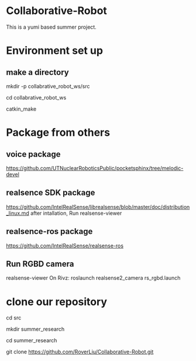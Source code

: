 # Collaborative-Robot
This is a yumi based summer project.

# ####################################

# Environment set up
## make a directory
mkdir -p collabrative_robot_ws/src

cd collabrative_robot_ws

catkin_make

# Package from others
## voice package
https://github.com/UTNuclearRoboticsPublic/pocketsphinx/tree/melodic-devel
## realsence SDK package
https://github.com/IntelRealSense/librealsense/blob/master/doc/distribution_linux.md
after intallation, Run realsense-viewer
## realsence-ros package
https://github.com/IntelRealSense/realsense-ros
## Run RGBD camera 
realsense-viewer
On Rivz: roslaunch realsense2_camera rs_rgbd.launch 

# clone our repository
cd src

mkdir summer_research

cd summer_research

git clone https://github.com/RoverLiu/Collaborative-Robot.git


